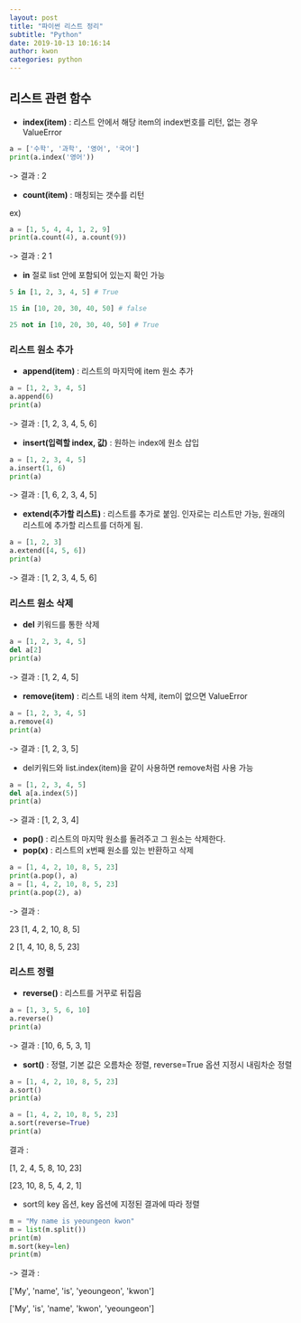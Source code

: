 ```yaml
---
layout: post
title: "파이썬 리스트 정리"
subtitle: "Python"
date: 2019-10-13 10:16:14
author: kwon
categories: python
---
```



## 리스트 관련 함수

- **index(item)** : 리스트 안에서 해당 item의 index번호를 리턴, 없는 경우 ValueError

```python
a = ['수학', '과학', '영어', '국어']
print(a.index('영어'))
```
-> 결과 : 2

- **count(item)** : 매칭되는 갯수를 리턴

ex)
```python
a = [1, 5, 4, 4, 1, 2, 9]
print(a.count(4), a.count(9))
```
-> 결과 : 2  1

- **in** 절로 list 안에 포함되어 있는지 확인 가능

```python
5 in [1, 2, 3, 4, 5] # True

15 in [10, 20, 30, 40, 50] # false

25 not in [10, 20, 30, 40, 50] # True
```

### 리스트 원소 추가

- **append(item)** : 리스트의 마지막에 item 원소 추가

```python
a = [1, 2, 3, 4, 5]
a.append(6)
print(a)
```
-> 결과 : [1, 2, 3, 4, 5, 6]

- **insert(입력할 index, 값)** : 원하는 index에 원소 삽입

```python
a = [1, 2, 3, 4, 5]
a.insert(1, 6)
print(a)
```
-> 결과 : [1, 6, 2, 3, 4, 5]

- **extend(추가할 리스트)** : 리스트를 추가로 붙임. 인자로는 리스트만 가능, 원래의 리스트에 추가할 리스트를 더하게 됨.

```python
a = [1, 2, 3]
a.extend([4, 5, 6])
print(a)
```

-> 결과 : [1, 2, 3, 4, 5, 6]

### 리스트 원소 삭제

- **del** 키워드를 통한 삭제

```python
a = [1, 2, 3, 4, 5]
del a[2]
print(a)
```

-> 결과 : [1, 2, 4, 5]

- **remove(item)** : 리스트 내의 item 삭제, item이 없으면 ValueError

```python
a = [1, 2, 3, 4, 5]
a.remove(4)
print(a)
```
-> 결과 : [1, 2, 3, 5]

- del키워드와 list.index(item)을 같이 사용하면 remove처럼 사용 가능

```python
a = [1, 2, 3, 4, 5]
del a[a.index(5)]
print(a)
```
-> 결과 : [1, 2, 3, 4]

- **pop()** : 리스트의 마지막 원소를 돌려주고 그 원소는 삭제한다.
- **pop(x)** : 리스트의 x번째 원소를 있는 반환하고 삭제

```python
a = [1, 4, 2, 10, 8, 5, 23]
print(a.pop(), a)
a = [1, 4, 2, 10, 8, 5, 23]
print(a.pop(2), a)
```
-> 결과 :

23  [1, 4, 2, 10, 8, 5]

2  [1, 4, 10, 8, 5, 23]


### 리스트 정렬

- **reverse()** : 리스트를 거꾸로 뒤집음

```python
a = [1, 3, 5, 6, 10]
a.reverse()
print(a)
```
-> 결과 : [10, 6, 5, 3, 1]

- **sort()** : 정렬, 기본 값은 오름차순 정렬, reverse=True 옵션 지정시 내림차순 정렬

```Python
a = [1, 4, 2, 10, 8, 5, 23]
a.sort()
print(a)

a = [1, 4, 2, 10, 8, 5, 23]
a.sort(reverse=True)
print(a)
```
결과 :

[1, 2, 4, 5, 8, 10, 23]

[23, 10, 8, 5, 4, 2, 1]

- sort의 key 옵션, key 옵션에 지정된 결과에 따라 정렬
```python
m = "My name is yeoungeon kwon"
m = list(m.split())
print(m)
m.sort(key=len)
print(m)
```
-> 결과 :

['My', 'name', 'is', 'yeoungeon', 'kwon']

['My', 'is', 'name', 'kwon', 'yeoungeon']
